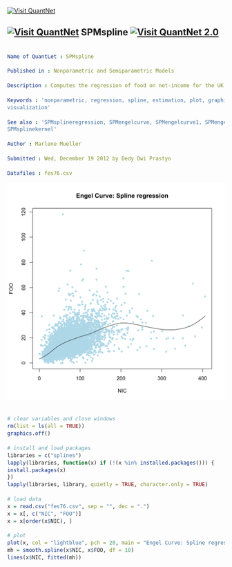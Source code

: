 
[<img src="https://github.com/QuantLet/Styleguide-and-FAQ/blob/master/pictures/banner.png" width="880" alt="Visit QuantNet">](http://quantlet.de/index.php?p=info)

## [<img src="https://github.com/QuantLet/Styleguide-and-Validation-procedure/blob/master/pictures/qloqo.png" alt="Visit QuantNet">](http://quantlet.de/) **SPMspline** [<img src="https://github.com/QuantLet/Styleguide-and-Validation-procedure/blob/master/pictures/QN2.png" width="60" alt="Visit QuantNet 2.0">](http://quantlet.de/d3/ia)

```yaml

Name of QuantLet : SPMspline

Published in : Nonparametric and Semiparametric Models

Description : Computes the regression of food on net-income for the UK 1976 expenditure data.

Keywords : 'nonparametric, regression, spline, estimation, plot, graphical representation, data
visualization'

See also : 'SPMsplineregression, SPMengelcurve, SPMengelcurve1, SPMengelconf, SPMengelconfsample,
SPMsplinekernel'

Author : Marlene Mueller

Submitted : Wed, December 19 2012 by Dedy Dwi Prastyo

Datafiles : fes76.csv

```

![Picture1](SPMspline-1.png)


```r

# clear variables and close windows
rm(list = ls(all = TRUE))
graphics.off()

# install and load packages
libraries = c("splines")
lapply(libraries, function(x) if (!(x %in% installed.packages())) {
install.packages(x)
})
lapply(libraries, library, quietly = TRUE, character.only = TRUE)

# load data
x = read.csv("fes76.csv", sep = "", dec = ".")
x = x[, c("NIC", "FOO")]
x = x[order(x$NIC), ]

# plot
plot(x, col = "lightblue", pch = 20, main = "Engel Curve: Spline regression")
mh = smooth.spline(x$NIC, x$FOO, df = 10)
lines(x$NIC, fitted(mh))


```
